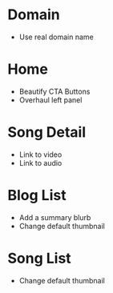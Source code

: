 # Domain

* Use real domain name

# Home

* Beautify CTA Buttons
* Overhaul left panel

# Song Detail

* Link to video
* Link to audio

# Blog List

* Add a summary blurb
* Change default thumbnail

# Song List

* Change default thumbnail
